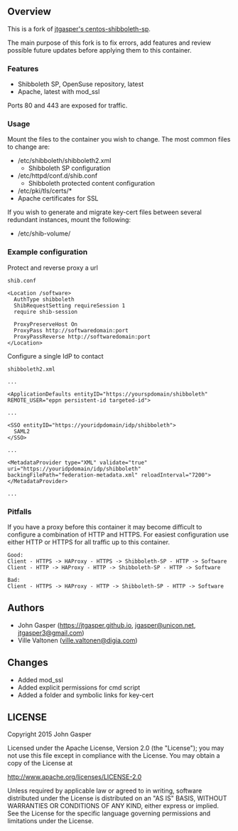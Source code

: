 ## Overview

This is a fork of [jtgasper's centos-shibboleth-sp](https://github.com/jtgasper3/docker-images/tree/master/centos-shib-sp).

The main purpose of this fork is to fix errors, add features and review possible future updates before applying them to this container.

### Features

- Shibboleth SP, OpenSuse repository, latest
- Apache, latest with mod_ssl

Ports 80 and 443 are exposed for traffic.

### Usage

Mount the files to the container you wish to change. The most common files to change are:

- /etc/shibboleth/shibboleth2.xml
  - Shibboleth SP configuration
- /etc/httpd/conf.d/shib.conf
  - Shibboleth protected content configuration
-  /etc/pki/tls/certs/*
  - Apache certificates for SSL

If you wish to generate and migrate key-cert files between several redundant instances, mount the following:
- /etc/shib-volume/

### Example configuration

Protect and reverse proxy a url
```
shib.conf

<Location /software>
  AuthType shibboleth
  ShibRequestSetting requireSession 1
  require shib-session

  ProxyPreserveHost On
  ProxyPass http://softwaredomain:port
  ProxyPassReverse http://softwaredomain:port
</Location>
```

Configure a single IdP to contact
```
shibboleth2.xml

...

<ApplicationDefaults entityID="https://yourspdomain/shibboleth" REMOTE_USER="eppn persistent-id targeted-id">

...

<SSO entityID="https://youridpdomain/idp/shibboleth">
  SAML2
</SSO>

...

<MetadataProvider type="XML" validate="true" uri="https://youridpdomain/idp/shibboleth" backingFilePath="federation-metadata.xml" reloadInterval="7200">
</MetadataProvider>

...
```

### Pitfalls

If you have a proxy before this container it may become difficult to configure a combination of HTTP and HTTPS. For easiest configuration use either HTTP or HTTPS for all traffic up to this container.

```
Good:
Client - HTTPS -> HAProxy - HTTPS -> Shibboleth-SP - HTTP -> Software
Client - HTTP -> HAProxy - HTTP -> Shibboleth-SP - HTTP -> Software

Bad:
Client - HTTPS -> HAProxy - HTTP -> Shibboleth-SP - HTTP -> Software
```

## Authors

  * John Gasper (<https://jtgasper.github.io>, <jgasper@unicon.net>, <jtgasper3@gmail.com>)
  * Ville Valtonen (<ville.valtonen@digia.com>)

## Changes

  * Added mod_ssl
  * Added explicit permissions for cmd script
  * Added a folder and symbolic links for key-cert

## LICENSE

Copyright 2015 John Gasper

Licensed under the Apache License, Version 2.0 (the "License");
you may not use this file except in compliance with the License.
You may obtain a copy of the License at

  http://www.apache.org/licenses/LICENSE-2.0

Unless required by applicable law or agreed to in writing, software
distributed under the License is distributed on an "AS IS" BASIS,
WITHOUT WARRANTIES OR CONDITIONS OF ANY KIND, either express or implied.
See the License for the specific language governing permissions and
limitations under the License.
